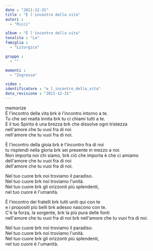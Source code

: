 ```yaml
---
date : "2011-12-31"
title : "È l'incontro della vita"
autori : 
  - "Ricci"

album : "È l'incontro della vita"
tonalita : "La"
famiglia : 
  - "Liturgica"

gruppo : 
  - ""

momenti : 
  - "Ingresso"

video : 
identificatore : "e_l_incontro_della_vita"
data_revisione : "2011-12-31"
---
```

  
  
  
  
  
  
  
  
  
memorize  
È l'incontro della vita brk è l'incontro intorno a te.  
Tu che sei realtà innita brk tu ci chiami tutti a te.  
E il tuo Spirito è una brezza brk che dissolve ogni tristezza  
nell'amore che tu vuoi fra di noi   
nell'amore che tu vuoi fra di noi.   
  
  
È l'incontro della gioia brk è l'incontro fra di noi  
tu risplendi nella gloria brk sei presente in mezzo a noi.  
Non importa noi chi siamo, brk ciò che importa è che ci amiamo  
dell'amore che tu vuoi fra di noi   
dell'amore che tu vuoi fra di noi.   
  
  
Nel tuo cuore brk noi troviamo il paradiso.  
Nel tuo cuore brk noi troviamo l'unità.  
Nel tuo cuore brk gli orizzonti più splendenti,  
nel tuo cuore è l'umanità.   
  
  
È l'incontro dei fratelli brk tutti uniti qui con te  
e i propositi più belli brk adesso nascono con te.  
C'è la forza, la sorgente, brk la più pura delle fonti   
nell'amore che tu vuoi fra di noi  brk nell'amore che tu vuoi fra di noi.   
  
  
Nel tuo cuore brk noi troviamo il paradiso.  
Nel tuo cuore brk noi troviamo l'unità.  
Nel tuo cuore brk gli orizzonti più splendenti,  
nel tuo cuore è l'umanità.   
  
  
  
